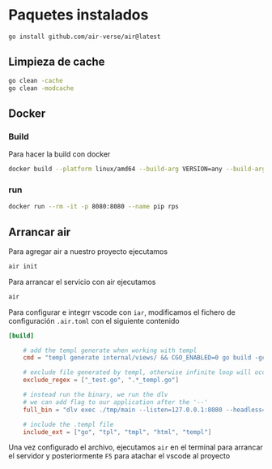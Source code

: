 # Paquetes instalados

```sh
go install github.com/air-verse/air@latest
```

## Limpieza de cache 
```sh 
go clean -cache
go clean -modcache
``` 

## Docker 

### Build

Para hacer la build con docker 

```sh
docker build --platform linux/amd64 --build-arg VERSION=any --build-arg BUILD=`date +%FT%T%z` -t rps .
```

### run

```sh
docker run --rm -it -p 8080:8080 --name pip rps
```

## Arrancar air 

Para agregar air a nuestro proyecto ejecutamos 

```sh
air init
```

Para arrancar el servicio con air ejecutamos 
```sh
air
```

Para configurar e integrr vscode con `iar`, modificamos el fichero de configuración `.air.toml` con el siguiente contenido 

```toml
[build]

	# add the templ generate when working with templ
	cmd = "templ generate internal/views/ && CGO_ENABLED=0 go build -gcflags=all=\"-N -l\" -o ./tmp/main ./cmd"

	# exclude file generated by templ, otherwise infinite loop will occur
	exclude_regex = ["_test.go", ".*_templ.go"]

	# instead run the binary, we run the dlv
	# we can add flag to our application after the '--'
	full_bin = "dlv exec ./tmp/main --listen=127.0.0.1:8080 --headless=true --api-version=2 --accept-multiclient --continue --log -- "

	# include the .templ file
	include_ext = ["go", "tpl", "tmpl", "html", "templ"]
```

Una vez configurado el archivo, ejecutamos `air` en el terminal para arrancar el servidor y posteriormente `F5` para atachar el vscode al proyecto